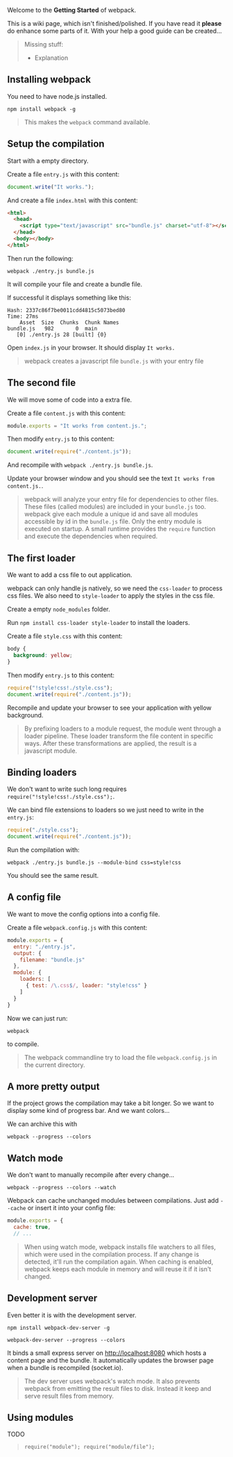 Welcome to the **Getting Started** of webpack.

This is a wiki page, which isn't finished/polished. If you have read it **please** do enhance some parts of it. With your help a good guide can be created...

> Missing stuff:
> * Explanation

## Installing webpack

You need to have node.js installed.

``` text
npm install webpack -g
```

> This makes the `webpack` command available.

## Setup the compilation

Start with a empty directory.

Create a file `entry.js` with this content:

``` javascript
document.write("It works.");
```

And create a file `index.html` with this content:

``` html
<html>
  <head>
    <script type="text/javascript" src="bundle.js" charset="utf-8"></script>
  </head>
  <body></body>
</html>
```

Then run the following:

``` text
webpack ./entry.js bundle.js
```

It will compile your file and create a bundle file.

If successful it displays something like this:

``` text
Hash: 2337c86f7be0011cdd4815c5073bed80
Time: 27ms
    Asset  Size  Chunks  Chunk Names
bundle.js   982       0  main
   [0] ./entry.js 28 [built] {0}
```

Open `index.js` in your browser. It should display `It works.`

> webpack creates a javascript file `bundle.js` with your entry file

## The second file

We will move some of code into a extra file.

Create a file `content.js` with this content:

``` javascript
module.exports = "It works from content.js.";
```

Then modify `entry.js` to this content:

``` javascript
document.write(require("./content.js"));
```

And recompile with `webpack ./entry.js bundle.js`.

Update your browser window and you should see the text `It works from content.js.`.

> webpack will analyze your entry file for dependencies to other files. These files (called modules) are included in your `bundle.js` too. webpack give each module a unique id and save all modules accessible by id in the `bundle.js` file. Only the entry module is executed on startup. A small runtime provides the `require` function and execute the dependencies when required.

## The first loader

We want to add a css file to out application.

webpack can only handle js natively, so we need the `css-loader` to process css files. We also need to `style-loader` to apply the styles in the css file.

Create a empty `node_modules` folder.

Run `npm install css-loader style-loader` to install the loaders.

Create a file `style.css` with this content:

``` css
body {
  background: yellow;
}
```

Then modify `entry.js` to this content:

``` javascript
require("!style!css!./style.css");
document.write(require("./content.js"));
```

Recompile and update your browser to see your application with yellow background.

> By prefixing loaders to a module request, the module went through a loader pipeline. These loader transform the file content in specific ways. After these transformations are applied, the result is a javascript module.

## Binding loaders

We don't want to write such long requires `require("!style!css!./style.css");`.

We can bind file extensions to loaders so we just need to write in the `entry.js`:

``` javascript
require("./style.css");
document.write(require("./content.js"));
```

Run the compilation with:

``` text
webpack ./entry.js bundle.js --module-bind css=style!css
```

You should see the same result.

## A config file

We want to move the config options into a config file.

Create a file `webpack.config.js` with this content:

``` javascript
module.exports = {
  entry: "./entry.js",
  output: {
    filename: "bundle.js"
  },
  module: {
    loaders: [
      { test: /\.css$/, loader: "style!css" }
    ]
  }
}
```

Now we can just run: 

``` text
webpack
```

to compile.

> The webpack commandline try to load the file `webpack.config.js` in the current directory.

## A more pretty output

If the project grows the compilation may take a bit longer. So we want to display some kind of progress bar. And we want colors...

We can archive this with

``` text
webpack --progress --colors
```

## Watch mode

We don't want to manually recompile after every change...

``` text
webpack --progress --colors --watch
```

Webpack can cache unchanged modules between compilations. Just add `--cache` or insert it into your config file: 

``` javascript
module.exports = {
  cache: true,
  // ...
```

> When using watch mode, webpack installs file watchers to all files, which were used in the compilation process. If any change is detected, it'll run the compilation again. When caching is enabled, webpack keeps each module in memory and will reuse it if it isn't changed.

## Development server

Even better it is with the development server.

``` text
npm install webpack-dev-server -g
```

``` text
webpack-dev-server --progress --colors
```

It binds a small express server on [http://localhost:8080](http://localhost:8080) which hosts a content page and the bundle. It automatically updates the browser page when a bundle is recompiled (socket.io).

> The dev server uses webpack's watch mode. It also prevents webpack from emitting the result files to disk. Instead it keep and serve result files from memory.

## Using modules

TODO

> `require("module"); require("module/file");`